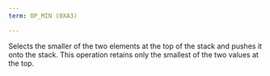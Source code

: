 ```yaml
---
term: OP_MIN (0XA3)

---
```

Selects the smaller of the two elements at the top of the stack and pushes it onto the stack. This operation retains only the smallest of the two values at the top.